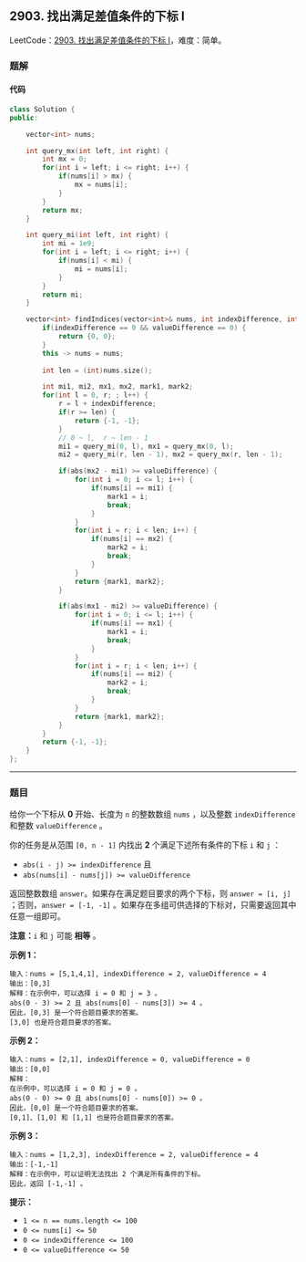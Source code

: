 ## 2903. 找出满足差值条件的下标 I

LeetCode：[2903. 找出满足差值条件的下标 I](https://leetcode.cn/problems/find-indices-with-index-and-value-difference-i/)，难度：简单。

### 题解

#### 代码

```c++
class Solution {
public:

    vector<int> nums;

    int query_mx(int left, int right) {
        int mx = 0;
        for(int i = left; i <= right; i++) {
            if(nums[i] > mx) {
                mx = nums[i];
            }
        }
        return mx;
    }

    int query_mi(int left, int right) {
        int mi = 1e9;
        for(int i = left; i <= right; i++) {
            if(nums[i] < mi) {
                mi = nums[i];
            }
        }
        return mi;
    }

    vector<int> findIndices(vector<int>& nums, int indexDifference, int valueDifference) {
        if(indexDifference == 0 && valueDifference == 0) {
            return {0, 0};
        }
        this -> nums = nums;
        
        int len = (int)nums.size();

        int mi1, mi2, mx1, mx2, mark1, mark2;
        for(int l = 0, r; ; l++) {
            r = l + indexDifference;
            if(r >= len) {
                return {-1, -1};
            }
            // 0 ~ l,  r ~ len - 1
            mi1 = query_mi(0, l), mx1 = query_mx(0, l);
            mi2 = query_mi(r, len - 1), mx2 = query_mx(r, len - 1);

            if(abs(mx2 - mi1) >= valueDifference) {
                for(int i = 0; i <= l; i++) {
                    if(nums[i] == mi1) {
                        mark1 = i;
                        break;
                    }
                }
                for(int i = r; i < len; i++) {
                    if(nums[i] == mx2) {
                        mark2 = i;
                        break;
                    }
                }
                return {mark1, mark2};
            }

            if(abs(mx1 - mi2) >= valueDifference) {
                for(int i = 0; i <= l; i++) {
                    if(nums[i] == mx1) {
                        mark1 = i;
                        break;
                    }
                }
                for(int i = r; i < len; i++) {
                    if(nums[i] == mi2) {
                        mark2 = i;
                        break;
                    }
                }
                return {mark1, mark2};
            }
        }
        return {-1, -1};
    }
};
```



---



### 题目

给你一个下标从 **0** 开始、长度为 `n` 的整数数组 `nums` ，以及整数 `indexDifference` 和整数 `valueDifference` 。

你的任务是从范围 `[0, n - 1]` 内找出 **2** 个满足下述所有条件的下标 `i` 和 `j` ：

- `abs(i - j) >= indexDifference` 且
- `abs(nums[i] - nums[j]) >= valueDifference`

返回整数数组 `answer`。如果存在满足题目要求的两个下标，则 `answer = [i, j]` ；否则，`answer = [-1, -1]` 。如果存在多组可供选择的下标对，只需要返回其中任意一组即可。

**注意：**`i` 和 `j` 可能 **相等** 。

 

**示例 1：**

```
输入：nums = [5,1,4,1], indexDifference = 2, valueDifference = 4
输出：[0,3]
解释：在示例中，可以选择 i = 0 和 j = 3 。
abs(0 - 3) >= 2 且 abs(nums[0] - nums[3]) >= 4 。
因此，[0,3] 是一个符合题目要求的答案。
[3,0] 也是符合题目要求的答案。
```

**示例 2：**

```
输入：nums = [2,1], indexDifference = 0, valueDifference = 0
输出：[0,0]
解释：
在示例中，可以选择 i = 0 和 j = 0 。 
abs(0 - 0) >= 0 且 abs(nums[0] - nums[0]) >= 0 。 
因此，[0,0] 是一个符合题目要求的答案。 
[0,1]、[1,0] 和 [1,1] 也是符合题目要求的答案。 
```

**示例 3：**

```
输入：nums = [1,2,3], indexDifference = 2, valueDifference = 4
输出：[-1,-1]
解释：在示例中，可以证明无法找出 2 个满足所有条件的下标。
因此，返回 [-1,-1] 。
```

 

**提示：**

- `1 <= n == nums.length <= 100`
- `0 <= nums[i] <= 50`
- `0 <= indexDifference <= 100`
- `0 <= valueDifference <= 50`


